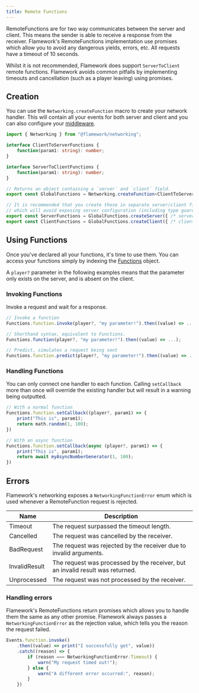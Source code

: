```yaml
---
title: Remote Functions
---
```

RemoteFunctions are for two way communicates between the server and client. This means the sender is able to receive a response from the receiver.  Flamework's RemoteFunctions implementation use promises which allow you to avoid any dangerous yields, errors, etc. All requests have a timeout of 10 seconds.

Whilst it is not recommended, Flamework does support `ServerToClient` remote functions. Flamework avoids common pitfalls by implementing timeouts and cancellation (such as a player leaving) using promises.

## Creation
You can use the `Networking.createFunction` macro to create your network handler. This will contain all your events for both server and client and you can also configure your [middleware](./middleware).

```ts
import { Networking } from "@flamework/networking";

interface ClientToServerFunctions {
	function(param1: string): number;
}

interface ServerToClientFunctions {
	function(param1: string): number;
}

// Returns an object containing a `server` and `client` field.
export const GlobalFunctions = Networking.createFunction<ClientToServerFunctions, ServerToClientFunctions>();

// It is recommended that you create these in separate server/client files,
// which will avoid exposing server configuration (including type guards) to the client.
export const ServerFunctions = GlobalFunctions.createServer({ /* server config */ });
export const ClientFunctions = GlobalFunctions.createClient({ /* client config */ });
```

## Using Functions
Once you've declared all your functions, it's time to use them. You can access your functions simply by indexing the [Functions](./introduction#re-exporting) object.

A `player?` parameter in the following examples means that the parameter only exists on the server, and is absent on the client.

### Invoking Functions
Invoke a request and wait for a response.

```ts
// Invoke a function
Functions.function.invoke(player?, "my parameter!").then((value) => ...);

// Shorthand syntax, equivalent to Functions.
Functions.function(player?, "my parameter!").then((value) => ...);

// Predict, simulates a request being sent
Functions.function.predict(player?, "my parameter!").then((value) => ...);
```

### Handling Functions
You can only connect one handler to each function. Calling `setCallback` more than once will override the existing handler but will result in a warning being outputted.

```ts
// With a normal function
Functions.function.setCallback((player?, param1) => {
	print("This is", param1);
	return math.random(1, 100);
})

// With an async function
Functions.function.setCallback(async (player?, param1) => {
	print("This is", param1);
	return await myAsyncNumberGenerator(1, 100);
})
```

## Errors
Flamework's networking exposes a `NetworkingFunctionError` enum which is used whenever a RemoteFunction request is rejected.


| Name          | Description                                                                    |
|---------------|--------------------------------------------------------------------------------|
| Timeout       | The request surpassed the timeout length.                                      |
| Cancelled     | The request was cancelled by the receiver.                                     |
| BadRequest    | The request was rejected by the receiver due to invalid arguments.             |
| InvalidResult | The request was processed by the receiver, but an invalid result was returned. |
| Unprocessed   | The request was not processed by the receiver.                                 |

### Handling errors

Flamework's RemoteFunctions return promises which allows you to handle them the same as any other promise.
Flamework always passes a `NetworkingFunctionError` as the rejection value, which tells you the reason the request failed.

```ts
Events.function.invoke()
	.then((value) => print("I successfully got", value))
	.catch((reason) => {
		if (reason === NetworkingFunctionError.Timeout) {
			warn("My request timed out!");
		} else {
			warn("A different error occurred:", reason);
		}
	})
```
